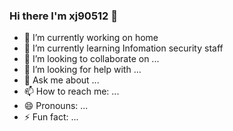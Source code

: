 ### Hi there I'm xj90512 👋

- 🔭 I’m currently working on home
- 🌱 I’m currently learning Infomation security staff
- 👯 I’m looking to collaborate on ...
- 🤔 I’m looking for help with ...
- 💬 Ask me about ...
- 📫 How to reach me: ...
- 😄 Pronouns: ...
- ⚡ Fun fact: ...

